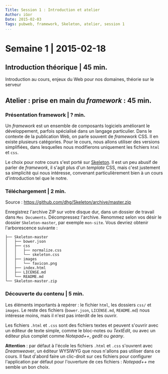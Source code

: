 ```yaml
---
Title: Session 1 : Introduction et atelier
Author: iGor
Date: 2015-02-03
Tags: pubweb, framework, Skeleton, atelier, session 1 
...
```


# Semaine 1 | 2015-02-18

## Introduction théorique | 45 min.

Introduction au cours, enjeux du Web pour nos domaines, théorie sur le serveur

## Atelier : prise en main du _framework_ : 45 min.

### Présentation framework | ? min.

Un *framework* est un ensemble de composants logiciels améliorant le développement, parfois spécialisé dans un langage particulier. Dans le contexte de la publication Web, on parle souvent de _framework_ CSS. Il en existe plusieurs catégories. Pour le cours, nous allons utiliser des versions simplifiées, dans lesquelles nous modifierons uniquement les fichiers `html` et `css`.

Le choix pour notre cours s'est porté sur [Skeleton](http://getskeleton.com/). Il est un peu abusif de parler de _framework_, il s'agit plus d'un _template_ CSS, mais c'est justement sa simplicité qui nous intéresse, convenant particulièrement bien à un cours d'introduction tel que le notre.

### Téléchargement | 2 min.

Source : https://github.com/dhg/Skeleton/archive/master.zip

Enregistrez l'archive ZIP sur votre disque dur, dans un dossier de travail dans `Mes Documents`. Décompressez l'archive. Renommez selon vos désir le dossier `Skeleton-master`, par exemple `mon-site`. Vous devriez obtenir l'arborescence suivante :

```
├── Skeleton-master
│   ├── bower.json
│   ├── css
│   │   ├── normalize.css
│   │   └── skeleton.css
│   ├── images
│   │   └── favicon.png
│   ├── index.html
│   ├── LICENSE.md
│   └── README.md
└── Skeleton-master.zip
```
### Découverte du contenu | 5 min.

Les éléments importants à repérer : le fichier `html`, les dossiers `css/` et `images`. Le reste des fichiers (`bower.json`, `LICENSE.md`, `README.md`) nous intéresse moins, mais il n'est pas interdit de les ouvrir.

Les fichiers `.html` et `.css` sont des fichiers textes et peuvent s'ouvrir avec un éditeur de texte simple, comme le bloc-notes ou *TextEdit*, ou avec un éditeur plus complet comme *Notepad++*, *gedit* ou *geany*.

**Attention** : par défaut à l'école les fichiers `.html` et `.css` s'ouvrent avec *Dreamweaver*, un éditeur WYSIWYG que nous n'allons pas utiliser dans ce cours. Il faut d'abord faire un clic-droit sur ces fichiers pour configurer l'application par défaut pour l'ouverture de ces fichiers : *Notepad++* me semble un bon choix.


